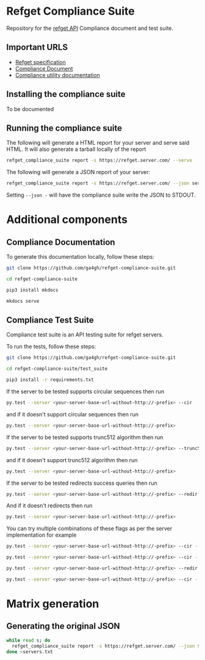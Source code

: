 # Refget Compliance Suite

Repository for the [refget API](http://samtools.github.io/hts-specs/refget.html) Compliance document and test suite.

## Important URLS

- [Refget specification](http://samtools.github.io/hts-specs/refget.html)
- [Compliance Document](http://compliancedoc.readthedocs.io/en/latest/)
- [Compliance utility documentation](http://compliancedoc.readthedocs.io/en/latest/utility/)
## Installing the compliance suite

To be documented

## Running the compliance suite

The following will generate a HTML report for your server and serve said HTML. It will also generate a tarball locally of the report

```bash
refget_compliance_suite report -s https://refget.server.com/ --serve
```

The following will generate a JSON report of your server:

```bash
refget_compliance_suite report -s https://refget.server.com/ --json server.json
```

Setting `--json -` will have the compliance suite write the JSON to STDOUT.

# Additional components

## Compliance Documentation

To generate this documentation locally, follow these steps:
```bash
git clone https://github.com/ga4gh/refget-compliance-suite.git

cd refget-compliance-suite

pip3 install mkdocs

mkdocs serve
```


## Compliance Test Suite
Compliance test suite is an API testing suite for refget servers.

To run the tests, follow these steps:
```bash
git clone https://github.com/ga4gh/refget-compliance-suite.git

cd refget-compliance-suite/test_suite

pip3 install -r requirements.txt
```

If the server to be tested supports circular sequences then run

```bash
py.test --server <your-server-base-url-without-http://-prefix> --cir
```

and if it doesn't support circular sequences then run

```bash
py.test --server <your-server-base-url-without-http://-prefix>
```

If the server to be tested supports trunc512 algorithm then run

```bash
py.test --server <your-server-base-url-without-http://-prefix> --trunc512
```

and if it doesn't support trunc512 algorithm then run

```bash
py.test --server <your-server-base-url-without-http://-prefix>
```

If the server to be tested redirects success queries then run

```bash
py.test --server <your-server-base-url-without-http://-prefix> --redir
```

And if it doesn't redirects then run

```bash
py.test --server <your-server-base-url-without-http://-prefix>
```

You can try multiple combinations of these flags as per the server implementation for example

```bash
py.test --server <your-server-base-url-without-http://-prefix> --cir --trunc512

py.test --server <your-server-base-url-without-http://-prefix> --cir --redir

py.test --server <your-server-base-url-without-http://-prefix> --redir --trunc512

py.test --server <your-server-base-url-without-http://-prefix> --cir --trunc512 --redir
```

# Matrix generation

## Generating the original JSON

```bash
while read s; do
  refget_compliance_suite report -s https://refget.server.com/ --json ${s}.json
done <servers.txt
```
